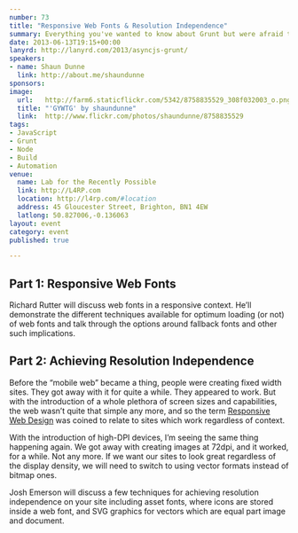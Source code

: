 ```yaml
---
number: 73
title: "Responsive Web Fonts & Resolution Independence"
summary: Everything you've wanted to know about Grunt but were afraid to ask.
date: 2013-06-13T19:15+00:00
lanyrd: http://lanyrd.com/2013/asyncjs-grunt/
speakers:
- name: Shaun Dunne
  link: http://about.me/shaundunne
sponsors:
image:
  url:   http://farm6.staticflickr.com/5342/8758835529_308f032003_o.png
  title: "'GYWTG' by shaundunne"
  link:  http://www.flickr.com/photos/shaundunne/8758835529
tags:
- JavaScript
- Grunt
- Node
- Build
- Automation
venue:
  name: Lab for the Recently Possible
  link: http://L4RP.com
  location: http://l4rp.com/#location
  address: 45 Gloucester Street, Brighton, BN1 4EW
  latlong: 50.827006,-0.136063
layout: event
category: event
published: true

---
```


## Part 1: Responsive Web Fonts
Richard Rutter will discuss web fonts in a responsive context. He’ll demonstrate the different techniques available for optimum loading (or not) of web fonts and talk through the options around fallback fonts and other such implications.

## Part 2: Achieving Resolution Independence
Before the “mobile web” became a thing, people were creating fixed width sites. They got away with it for quite a while. They appeared to work. But with the introduction of a whole plethora of screen sizes and capabilities, the web wasn’t quite that simple any more, and so the term [Responsive Web Design][responsive] was coined to relate to sites which work regardless of context.

With the introduction of high-DPI devices, I’m seeing the same thing happening again. We got away with creating images at 72dpi, and it worked, for a while. Not any more. If we want our sites to look great regardless of the display density, we will need to switch to using vector formats instead of bitmap ones.

Josh Emerson will discuss a few techniques for achieving resolution independence on your site including asset fonts, where icons are stored inside a web font, and SVG graphics for vectors which are equal part image and document.

[responsive]: http://alistapart.com/article/responsive-web-design
